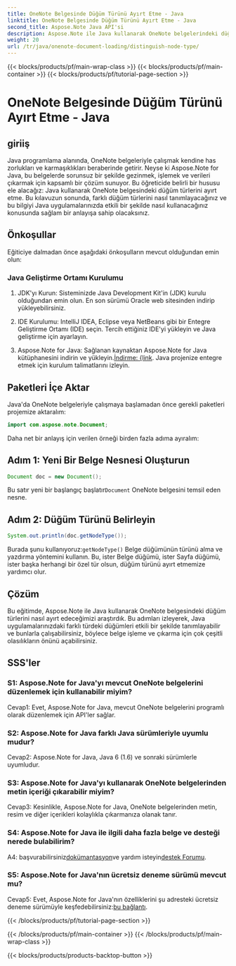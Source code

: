 ```yaml
---
title: OneNote Belgesinde Düğüm Türünü Ayırt Etme - Java
linktitle: OneNote Belgesinde Düğüm Türünü Ayırt Etme - Java
second_title: Aspose.Note Java API'si
description: Aspose.Note ile Java kullanarak OneNote belgelerindeki düğüm türlerini nasıl ayırt edeceğinizi öğrenin. Sorunsuz entegrasyon için adım adım kılavuzu ve SSS'leri keşfedin.
weight: 20
url: /tr/java/onenote-document-loading/distinguish-node-type/
---
```


{{< blocks/products/pf/main-wrap-class >}}
{{< blocks/products/pf/main-container >}}
{{< blocks/products/pf/tutorial-page-section >}}

# OneNote Belgesinde Düğüm Türünü Ayırt Etme - Java

## giriiş

Java programlama alanında, OneNote belgeleriyle çalışmak kendine has zorlukları ve karmaşıklıkları beraberinde getirir. Neyse ki Aspose.Note for Java, bu belgelerde sorunsuz bir şekilde gezinmek, işlemek ve verileri çıkarmak için kapsamlı bir çözüm sunuyor. Bu öğreticide belirli bir hususu ele alacağız: Java kullanarak OneNote belgesindeki düğüm türlerini ayırt etme. Bu kılavuzun sonunda, farklı düğüm türlerini nasıl tanımlayacağınız ve bu bilgiyi Java uygulamalarınızda etkili bir şekilde nasıl kullanacağınız konusunda sağlam bir anlayışa sahip olacaksınız.

## Önkoşullar

Eğiticiye dalmadan önce aşağıdaki önkoşulların mevcut olduğundan emin olun:

### Java Geliştirme Ortamı Kurulumu

1. JDK'yı Kurun: Sisteminizde Java Development Kit'in (JDK) kurulu olduğundan emin olun. En son sürümü Oracle web sitesinden indirip yükleyebilirsiniz.

2. IDE Kurulumu: IntelliJ IDEA, Eclipse veya NetBeans gibi bir Entegre Geliştirme Ortamı (IDE) seçin. Tercih ettiğiniz IDE'yi yükleyin ve Java geliştirme için ayarlayın.

3.  Aspose.Note for Java: Sağlanan kaynaktan Aspose.Note for Java kütüphanesini indirin ve yükleyin.[İndirme: {link](https://releases.aspose.com/note/java/). Java projenize entegre etmek için kurulum talimatlarını izleyin.

## Paketleri İçe Aktar

Java'da OneNote belgeleriyle çalışmaya başlamadan önce gerekli paketleri projemize aktaralım:

```java
import com.aspose.note.Document;
```

Daha net bir anlayış için verilen örneği birden fazla adıma ayıralım:

## Adım 1: Yeni Bir Belge Nesnesi Oluşturun

```java
Document doc = new Document();
```

 Bu satır yeni bir başlangıç başlatır`Document` OneNote belgesini temsil eden nesne.

## Adım 2: Düğüm Türünü Belirleyin

```java
System.out.println(doc.getNodeType());
```

 Burada şunu kullanıyoruz:`getNodeType()` Belge düğümünün türünü alma ve yazdırma yöntemini kullanın. Bu, ister Belge düğümü, ister Sayfa düğümü, ister başka herhangi bir özel tür olsun, düğüm türünü ayırt etmemize yardımcı olur.

## Çözüm

Bu eğitimde, Aspose.Note ile Java kullanarak OneNote belgesindeki düğüm türlerini nasıl ayırt edeceğimizi araştırdık. Bu adımları izleyerek, Java uygulamalarınızdaki farklı türdeki düğümleri etkili bir şekilde tanımlayabilir ve bunlarla çalışabilirsiniz, böylece belge işleme ve çıkarma için çok çeşitli olasılıkların önünü açabilirsiniz.

## SSS'ler

### S1: Aspose.Note for Java'yı mevcut OneNote belgelerini düzenlemek için kullanabilir miyim?

Cevap1: Evet, Aspose.Note for Java, mevcut OneNote belgelerini programlı olarak düzenlemek için API'ler sağlar.

### S2: Aspose.Note for Java farklı Java sürümleriyle uyumlu mudur?

Cevap2: Aspose.Note for Java, Java 6 (1.6) ve sonraki sürümlerle uyumludur.

### S3: Aspose.Note for Java'yı kullanarak OneNote belgelerinden metin içeriği çıkarabilir miyim?

Cevap3: Kesinlikle, Aspose.Note for Java, OneNote belgelerinden metin, resim ve diğer içerikleri kolaylıkla çıkarmanıza olanak tanır.

### S4: Aspose.Note for Java ile ilgili daha fazla belge ve desteği nerede bulabilirim?

 A4: başvurabilirsiniz[dokümantasyon](https://reference.aspose.com/note/java/)ve yardım isteyin[destek Forumu](https://forum.aspose.com/c/note/28).

### S5: Aspose.Note for Java'nın ücretsiz deneme sürümü mevcut mu?

 Cevap5: Evet, Aspose.Note for Java'nın özelliklerini şu adresteki ücretsiz deneme sürümüyle keşfedebilirsiniz:[bu bağlantı](https://releases.aspose.com/).

{{< /blocks/products/pf/tutorial-page-section >}}

{{< /blocks/products/pf/main-container >}}
{{< /blocks/products/pf/main-wrap-class >}}

{{< blocks/products/products-backtop-button >}}
